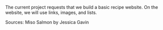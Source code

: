 The current project requests that we build a basic recipe website. On the website, we will use links, images, and lists.  

Sources:
Miso Salmon by Jessica Gavin 